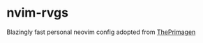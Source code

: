 # nvim-rvgs
Blazingly fast personal neovim config adopted from [ThePrimagen](https://github.com/ThePrimeagen/init.lua)


